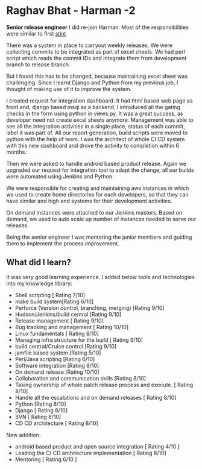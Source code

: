 # Raghav Bhat - Harman -2

**Senior release engineer**
I did re-join Harman. Most of the responsibilities were similar to first [stint](https://github.com/ragsmpl/mycodes/blob/master/tools_and_technologies_I_have_used/harman.md)

There was a system in place to carryout weekly releases. We were collecting commits to be integrated as part of excel sheets. We had perl script which reads the commit IDs and integrate them from development branch to release branch. 

But I found this has to be changed, because maintaining excel sheet was challenging. Since I learnt Django and Python from my previous job, I thought of making use of it to improve the system.

I created request for integration dashboard. It had html based web page as front end, django based msql as a backend. I introduced all the gating checks in the form using python in views.py. It was a great success, as developer need not create excel sheets anymore. Management was able to see all the integration activities in a single place, status of each commit, label it was part of. All our report generation, build scripts were moved to python with the help of team. I was the architect of whole CI CD system with this new dashboard and drove the activity to completion within 6 months. 

Then we were asked to handle android based product release. Again we upgraded our request for integration tool to adapt the change, all our builds were automated using Jenkins and Python. 

We were responsible for creating and maintaining aws instances in which we used to create home directories for each developers, so that they can have similar and high end systems for their development activities. 

On demand instances were attached to our Jenkins masters. Based on demand, we used to auto scale up number of instances needed to serve our releases. 

Being the senior engineer I was mentoring the junior members and guiding them to implement the process improvement.
## What did I learn?

It was very good learning experience. I added below tools and technologies into my knowledge library:

-   Shell scripting [ Rating 7/10]
-   make build system[Rating 6/10]
-   Perforce (Version control, branching, merging) [Rating 9/10]
-   Hudson/Jenkins/build central [Rating 9/10]
-   Release management [ Rating 9/10]
-   Bug tracking and management [ Rating 10/10]
-   Linux fundamentals [ Rating 8/10]
-   Managing infra structure for the build [ Rating 9/10]
-   build central/Cruice control [Rating 9/10]
-   jamfile based system [Rating 5/10]
-   Perl/Java scripting [Rating 6/10]
-   Software integration [Rating 8/10]
-   On demand release [Rating 10/10]
-   Collaboration and communication skills [Rating 8/10]
-   Taking ownership of whole patch release process and execute. [ Rating 8/10]
-   Handle all the escalations and on demand releases [ Rating 8/10] 
-   Python [Rating 8/10]
-   Django [ Rating 8/10]
-   SVN [ Rating 8/10]
-   CD CD architecture [ Rating 8/10]

New addition:
- android based product and open source integration [ Rating 4/10 ]
- Leading the CI CD architecture implementation [ Rating 8/10]
- Mentoring [ Rating 6/10 ]
